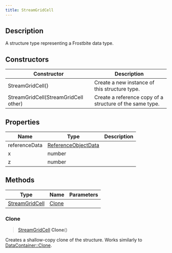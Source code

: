 ```yaml
---
title: StreamGridCell
---
```

## Description

A structure type representing a Frostbite data type.

## Constructors

| Constructor                          | Description                                              |
| ------------------------------------ | -------------------------------------------------------- |
| StreamGridCell()                     | Create a new instance of this structure type.            |
| StreamGridCell(StreamGridCell other) | Create a reference copy of a structure of the same type. |

## Properties

| Name          | Type                                       | Description |
| ------------- | ------------------------------------------ | ----------- |
| referenceData | [ReferenceObjectData](ReferenceObjectData) |             |
| x             | number                                     |             |
| z             | number                                     |             |

## Methods

| Type                             | Name            | Parameters |
| -------------------------------- | --------------- | ---------- |
| [StreamGridCell](StreamGridCell) | [Clone](#clone) |            |

### Clone

> [StreamGridCell](StreamGridCell) **Clone**()

Creates a shallow-copy clone of the structure. Works similarly to [DataContainer::Clone](/vext/ref/shared/class/datacontainer#clone).
